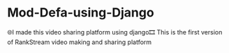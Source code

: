 # Mod-Defa-using-Django
🌐I made this video sharing platform using django🎞️
This is the first version of RankStream video making and sharing platform
